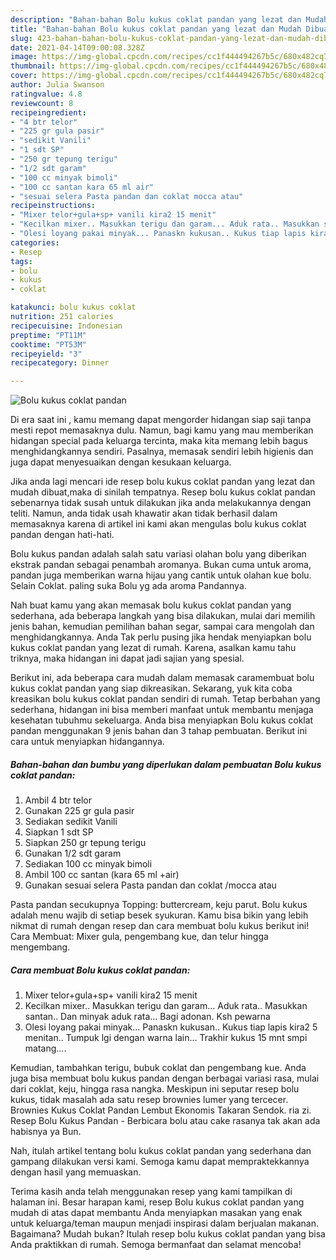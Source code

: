```yaml
---
description: "Bahan-bahan Bolu kukus coklat pandan yang lezat dan Mudah Dibuat"
title: "Bahan-bahan Bolu kukus coklat pandan yang lezat dan Mudah Dibuat"
slug: 423-bahan-bahan-bolu-kukus-coklat-pandan-yang-lezat-dan-mudah-dibuat
date: 2021-04-14T09:00:08.328Z
image: https://img-global.cpcdn.com/recipes/cc1f444494267b5c/680x482cq70/bolu-kukus-coklat-pandan-foto-resep-utama.jpg
thumbnail: https://img-global.cpcdn.com/recipes/cc1f444494267b5c/680x482cq70/bolu-kukus-coklat-pandan-foto-resep-utama.jpg
cover: https://img-global.cpcdn.com/recipes/cc1f444494267b5c/680x482cq70/bolu-kukus-coklat-pandan-foto-resep-utama.jpg
author: Julia Swanson
ratingvalue: 4.8
reviewcount: 8
recipeingredient:
- "4 btr telor"
- "225 gr gula pasir"
- "sedikit Vanili"
- "1 sdt SP"
- "250 gr tepung terigu"
- "1/2 sdt garam"
- "100 cc minyak bimoli"
- "100 cc santan kara 65 ml air"
- "sesuai selera Pasta pandan dan coklat mocca atau"
recipeinstructions:
- "Mixer telor+gula+sp+ vanili kira2 15 menit"
- "Kecilkan mixer.. Masukkan terigu dan garam... Aduk rata.. Masukkan santan.. Dan minyak aduk rata... Bagi adonan. Ksh pewarna"
- "Olesi loyang pakai minyak... Panaskn kukusan.. Kukus tiap lapis kira2 5 menitan.. Tumpuk lgi dengan warna lain... Trakhir kukus 15 mnt smpi matang...."
categories:
- Resep
tags:
- bolu
- kukus
- coklat

katakunci: bolu kukus coklat 
nutrition: 251 calories
recipecuisine: Indonesian
preptime: "PT11M"
cooktime: "PT53M"
recipeyield: "3"
recipecategory: Dinner

---
```



![Bolu kukus coklat pandan](https://img-global.cpcdn.com/recipes/cc1f444494267b5c/680x482cq70/bolu-kukus-coklat-pandan-foto-resep-utama.jpg)

Di era  saat ini , kamu memang dapat mengorder hidangan siap saji tanpa mesti repot memasaknya dulu. Namun, bagi kamu yang mau memberikan hidangan special pada keluarga tercinta, maka kita memang lebih bagus menghidangkannya sendiri. Pasalnya, memasak sendiri lebih higienis dan juga dapat menyesuaikan dengan kesukaan keluarga.

Jika anda lagi mencari ide resep bolu kukus coklat pandan yang lezat dan mudah dibuat,maka di sinilah tempatnya. Resep bolu kukus coklat pandan  sebenarnya tidak susah untuk dilakukan jika anda melakukannya dengan teliti. Namun, anda tidak usah khawatir akan tidak berhasil dalam memasaknya 
karena di artikel ini kami akan mengulas bolu kukus coklat pandan dengan hati-hati.  

Bolu kukus pandan adalah salah satu variasi olahan bolu yang diberikan ekstrak pandan sebagai penambah aromanya. Bukan cuma untuk aroma, pandan juga memberikan warna hijau yang cantik untuk olahan kue bolu. Selain Coklat. paling suka Bolu yg ada aroma Pandannya.

Nah buat kamu yang akan memasak bolu kukus coklat pandan yang sederhana, ada beberapa langkah yang bisa dilakukan, mulai dari memilih jenis bahan, kemudian pemilihan bahan segar, sampai cara mengolah dan menghidangkannya. Anda Tak perlu pusing jika hendak menyiapkan bolu kukus coklat pandan yang lezat di rumah. Karena, asalkan kamu  tahu triknya, maka hidangan ini dapat jadi sajian yang spesial.

Berikut ini, ada beberapa cara mudah dalam memasak caramembuat bolu kukus coklat pandan yang siap dikreasikan. Sekarang, yuk kita coba kreasikan bolu kukus coklat pandan sendiri di rumah. Tetap berbahan yang sederhana, hidangan ini bisa memberi manfaat untuk membantu menjaga kesehatan tubuhmu sekeluarga. Anda bisa menyiapkan Bolu kukus coklat pandan menggunakan 9 jenis bahan dan 3 tahap pembuatan. Berikut ini cara untuk menyiapkan hidangannya.

<!--inarticleads1-->

##### Bahan-bahan dan bumbu yang diperlukan dalam pembuatan Bolu kukus coklat pandan:

1. Ambil 4 btr telor
1. Gunakan 225 gr gula pasir
1. Sediakan sedikit Vanili
1. Siapkan 1 sdt SP
1. Siapkan 250 gr tepung terigu
1. Gunakan 1/2 sdt garam
1. Sediakan 100 cc minyak bimoli
1. Ambil 100 cc santan (kara 65 ml +air)
1. Gunakan sesuai selera Pasta pandan dan coklat /mocca atau


Pasta pandan secukupnya Topping: buttercream, keju parut. Bolu kukus adalah menu wajib di setiap besek syukuran. Kamu bisa bikin yang lebih nikmat di rumah dengan resep dan cara membuat bolu kukus berikut ini! Cara Membuat: Mixer gula, pengembang kue, dan telur hingga mengembang. 

<!--inarticleads2-->

##### Cara membuat Bolu kukus coklat pandan:

1. Mixer telor+gula+sp+ vanili kira2 15 menit
1. Kecilkan mixer.. Masukkan terigu dan garam... Aduk rata.. Masukkan santan.. Dan minyak aduk rata... Bagi adonan. Ksh pewarna
1. Olesi loyang pakai minyak... Panaskn kukusan.. Kukus tiap lapis kira2 5 menitan.. Tumpuk lgi dengan warna lain... Trakhir kukus 15 mnt smpi matang....


Kemudian, tambahkan terigu, bubuk coklat dan pengembang kue. Anda juga bisa membuat bolu kukus pandan dengan berbagai variasi rasa, mulai dari coklat, keju, hingga rasa nangka. Meskipun ini seputar resep bolu kukus, tidak masalah ada satu resep brownies lumer yang tercecer. Brownies Kukus Coklat Pandan Lembut Ekonomis Takaran Sendok. ria zi. Resep Bolu Kukus Pandan - Berbicara bolu atau cake rasanya tak akan ada habisnya ya Bun. 

Nah, itulah artikel tentang  bolu kukus coklat pandan  yang sederhana dan gampang dilakukan versi kami. Semoga kamu dapat mempraktekkannya dengan hasil yang memuaskan. 

Terima kasih anda telah menggunakan resep yang kami tampilkan di halaman ini. Besar harapan kami, resep  Bolu kukus coklat pandan yang mudah di atas dapat membantu Anda menyiapkan masakan yang enak untuk keluarga/teman maupun menjadi inspirasi dalam berjualan makanan. Bagaimana? Mudah bukan? Itulah resep bolu kukus coklat pandan yang bisa Anda praktikkan di rumah. Semoga bermanfaat dan selamat mencoba!

